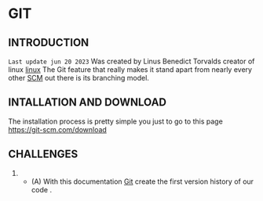 # GIT
## INTRODUCTION
`Last update jun 20 2023`
  Was created by Linus Benedict Torvalds creator of linux <a href="https://en.wikipedia.org/wiki/History_of_Linux">linux</a>
  The Git feature that really makes it stand apart from nearly every other <a href="https://es.wikipedia.org/wiki/SCM">SCM</a> out there is its branching model.

## INTALLATION AND DOWNLOAD
  The installation process is pretty simple you just to go to this page <a href="https://git-scm.com/download">https://git-scm.com/download</a>

## CHALLENGES
  1. - (A)  With this documentation <a href="https://git-scm.com/docs/git-init">Git</a> create the first version history of our code .

